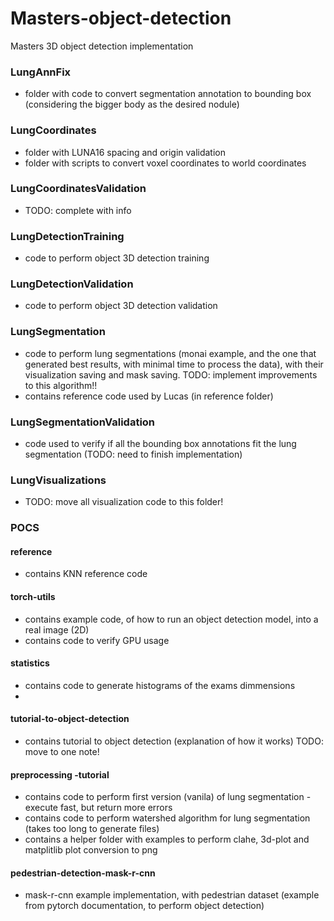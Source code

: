 # Masters-object-detection
Masters 3D object detection implementation

### LungAnnFix

- folder with code to convert segmentation annotation to bounding box (considering the bigger body as the desired nodule)

### LungCoordinates

- folder with LUNA16 spacing and origin validation
- folder with scripts to convert voxel coordinates to world coordinates

### LungCoordinatesValidation

- TODO: complete with info

### LungDetectionTraining

- code to perform object 3D detection training

### LungDetectionValidation

- code to perform object 3D detection validation

### LungSegmentation

- code to perform lung segmentations (monai example, and the one that generated best results, with minimal time to process the data), with their visualization saving and mask saving. TODO: implement improvements to this algorithm!!
- contains reference code used by Lucas (in reference folder)

### LungSegmentationValidation

- code used to verify if all the bounding box annotations fit the lung segmentation (TODO: need to finish implementation)

### LungVisualizations

- TODO: move all visualization code to this folder!

### POCS

#### reference
- contains KNN reference code

#### torch-utils
- contains example code, of how to run an object detection model, into a real image (2D)
- contains code to verify GPU usage

#### statistics
- contains code to generate histograms of the exams dimmensions
- 

#### tutorial-to-object-detection
- contains tutorial to object detection (explanation of how it works) TODO: move to one note!

#### preprocessing -tutorial
- contains code to perform first version (vanila) of lung segmentation - execute fast, but return more errors
- contains code to perform watershed algorithm for lung segmentation (takes too long to generate files)
- contains a helper folder with examples to perform clahe, 3d-plot and matplitlib plot conversion to png

#### pedestrian-detection-mask-r-cnn
- mask-r-cnn example implementation, with pedestrian dataset (example from pytorch documentation, to perform object detection)











